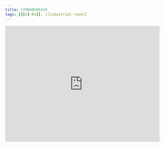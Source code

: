 ```yaml
---
title: 179040195319
tags: [[[X]-Rx]], [[industrial rave]]
---
```

<iframe allow="accelerometer; autoplay; clipboard-write; encrypted-media; gyroscope; picture-in-picture" allowfullscreen="" frameborder="0" height="375" id="youtube_iframe" src="https://www.youtube.com/embed/5HunDta2ztc?feature=oembed&amp;enablejsapi=1&amp;origin=https://safe.txmblr.com&amp;wmode=opaque" width="500"></iframe>